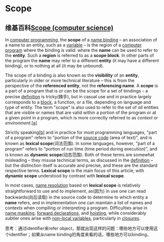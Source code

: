 # Scope



## 维基百科[Scope (computer science)](https://en.wikipedia.org/wiki/Scope_(computer_science)#Lexical_scoping)

In [computer programming](https://en.wikipedia.org/wiki/Computer_programming), the **scope** of a [name binding](https://en.wikipedia.org/wiki/Name_binding) – an association of a name to an entity, such as a [variable](https://en.wikipedia.org/wiki/Variable_(programming)) – is the region of a [computer program](https://en.wikipedia.org/wiki/Computer_program) where the binding is valid: where the **name** can be used to refer to the **entity**. Such a **region** is referred to as a **scope block**. In other parts of the program the **name** may refer to a different **entity** (it may have a different binding), or to nothing at all (it may be unbound).

The scope of a binding is also known as the **visibility** of an **entity**, particularly in older or more technical literature – this is from the perspective of the **referenced entity**, not the **referencing name**. A **scope** is a part of a program that is or can be the scope for a set of bindings – a precise [definition](https://en.wikipedia.org/wiki/Scope_(computer_science)#Definition) is tricky(棘手), but in casual use and in practice largely corresponds to a [block](https://en.wikipedia.org/wiki/Block_(programming)), a function, or a file, depending on language and type of entity. The term "scope" is also used to refer to the set of *all* entities that are visible or names that are valid within a portion of the program or at a given point in a program, which is more correctly referred to as *context* or *environment*.[[a\]](https://en.wikipedia.org/wiki/Scope_(computer_science)#cite_note-1)

Strictly speaking[[b\]](https://en.wikipedia.org/wiki/Scope_(computer_science)#cite_note-2) and in practice for most programming languages, "part of a program" refers to "portion of the [source code](https://en.wikipedia.org/wiki/Source_code) (area of text)", and is known as **lexical scope**(词法范围). In some languages, however, "part of a program" refers to "portion of run time (time period during execution)", and is known as **dynamic scope**(动态范围). Both of these terms are somewhat misleading – they misuse technical terms, as discussed in the [definition](https://en.wikipedia.org/wiki/Scope_(computer_science)#Definition) – but the distinction itself is accurate and precise, and these are the standard respective terms. **Lexical scope** is the main focus of this article, with **dynamic scope** understood by contrast with **lexical scope**.

In most cases, [name resolution](https://en.wikipedia.org/wiki/Name_resolution_(programming_languages)) based on **lexical scope** is relatively straightforward to use and to implement, as(因为) in use one can read backwards(向后读取) in the source code to determine to which entity a **name** refers, and in implementation one can maintain a list of names and contexts when compiling or interpreting a program. Difficulties arise in [name masking](https://en.wikipedia.org/wiki/Name_masking), [forward declarations](https://en.wikipedia.org/wiki/Forward_declaration), and [hoisting](https://en.wikipedia.org/wiki/Variable_hoisting), while considerably subtler ones arise with [non-local variables](https://en.wikipedia.org/wiki/Non-local_variable), particularly in [closures](https://en.wikipedia.org/wiki/Closure_(computer_programming)).

思考：通过identifier来refer object，那就出现这样的问题：哪些地方可以使用这个identifier；如果从name binding的角度来看的话，哪些地方可以binding，

